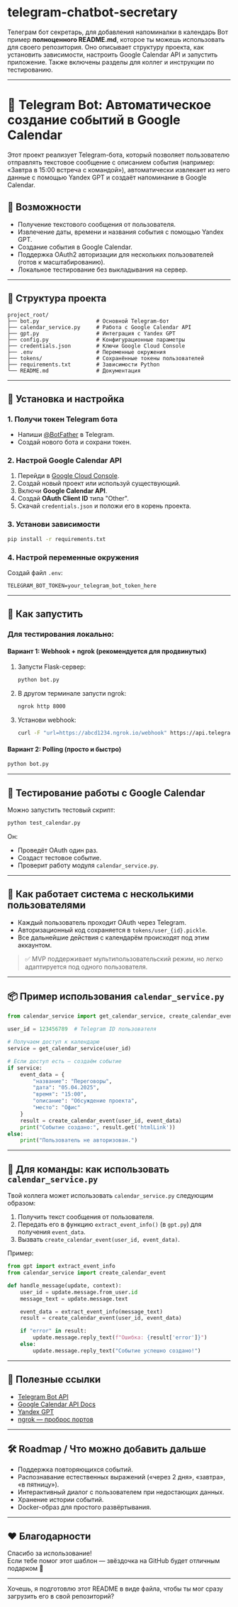 # telegram-chatbot-secretary
Телеграм бот секретарь, для добавления напоминалки в календарь
Вот пример **полноценного README.md**, которое ты можешь использовать для своего репозитория. Оно описывает структуру проекта, как установить зависимости, настроить Google Calendar API и запустить приложение. Также включены разделы для коллег и инструкции по тестированию.

---

# 📅 Telegram Bot: Автоматическое создание событий в Google Calendar

Этот проект реализует Telegram-бота, который позволяет пользователю отправлять текстовое сообщение с описанием события (например: «Завтра в 15:00 встреча с командой»), автоматически извлекает из него данные с помощью Yandex GPT и создаёт напоминание в Google Calendar.

## 🧩 Возможности

- Получение текстового сообщения от пользователя.
- Извлечение даты, времени и названия события с помощью Yandex GPT.
- Создание события в Google Calendar.
- Поддержка OAuth2 авторизации для нескольких пользователей (готов к масштабированию).
- Локальное тестирование без выкладывания на сервер.

---

## 📁 Структура проекта

```
project_root/
├── bot.py                  # Основной Telegram-бот
├── calendar_service.py     # Работа с Google Calendar API
├── gpt.py                  # Интеграция с Yandex GPT
├── config.py               # Конфигурационные параметры
├── credentials.json        # Ключи Google Cloud Console
├── .env                    # Переменные окружения
├── tokens/                 # Сохранённые токены пользователей
├── requirements.txt        # Зависимости Python
└── README.md               # Документация
```

---

## 🔧 Установка и настройка

### 1. Получи токен Telegram бота

- Напиши [@BotFather](https://t.me/BotFather) в Telegram.
- Создай нового бота и сохрани токен.

### 2. Настрой Google Calendar API

1. Перейди в [Google Cloud Console](https://console.cloud.google.com/).
2. Создай новый проект или используй существующий.
3. Включи **Google Calendar API**.
4. Создай **OAuth Client ID** типа "Other".
5. Скачай `credentials.json` и положи его в корень проекта.

### 3. Установи зависимости

```bash
pip install -r requirements.txt
```

### 4. Настрой переменные окружения

Создай файл `.env`:

```env
TELEGRAM_BOT_TOKEN=your_telegram_bot_token_here
```

---

## 🚀 Как запустить

### Для тестирования локально:

#### Вариант 1: Webhook + ngrok (рекомендуется для продвинутых)

1. Запусти Flask-сервер:
   ```bash
   python bot.py
   ```

2. В другом терминале запусти ngrok:
   ```bash
   ngrok http 8000
   ```

3. Установи webhook:
   ```bash
   curl -F "url=https://abcd1234.ngrok.io/webhook" https://api.telegram.org/bot<your_token>/setWebhook
   ```

#### Вариант 2: Polling (просто и быстро)

```bash
python bot.py
```

---

## 🧪 Тестирование работы с Google Calendar

Можно запустить тестовый скрипт:

```bash
python test_calendar.py
```

Он:
- Проведёт OAuth один раз.
- Создаст тестовое событие.
- Проверит работу модуля `calendar_service.py`.

---

## 👥 Как работает система с несколькими пользователями

- Каждый пользователь проходит OAuth через Telegram.
- Авторизационный код сохраняется в `tokens/user_{id}.pickle`.
- Все дальнейшие действия с календарём происходят под этим аккаунтом.

> ✅ MVP поддерживает мультипользовательский режим, но легко адаптируется под одного пользователя.

---

## 📦 Пример использования `calendar_service.py`

```python
from calendar_service import get_calendar_service, create_calendar_event

user_id = 123456789  # Telegram ID пользователя

# Получаем доступ к календарю
service = get_calendar_service(user_id)

# Если доступ есть — создаём событие
if service:
    event_data = {
        "название": "Переговоры",
        "дата": "05.04.2025",
        "время": "15:00",
        "описание": "Обсуждение проекта",
        "место": "Офис"
    }
    result = create_calendar_event(user_id, event_data)
    print("Событие создано:", result.get('htmlLink'))
else:
    print("Пользователь не авторизован.")
```

---

## 🤝 Для команды: как использовать `calendar_service.py`

Твой коллега может использовать `calendar_service.py` следующим образом:

1. Получить текст сообщения от пользователя.
2. Передать его в функцию `extract_event_info()` (в `gpt.py`) для получения `event_data`.
3. Вызвать `create_calendar_event(user_id, event_data)`.

Пример:

```python
from gpt import extract_event_info
from calendar_service import create_calendar_event

def handle_message(update, context):
    user_id = update.message.from_user.id
    message_text = update.message.text

    event_data = extract_event_info(message_text)
    result = create_calendar_event(user_id, event_data)

    if "error" in result:
        update.message.reply_text(f"Ошибка: {result['error']}")
    else:
        update.message.reply_text("Событие успешно создано!")
```

---

## 📌 Полезные ссылки

- [Telegram Bot API](https://core.telegram.org/bots/api)
- [Google Calendar API Docs](https://developers.google.com/calendar)
- [Yandex GPT](https://cloud.yandex.ru/services/yandex_gpt)
- [ngrok — проброс портов](https://ngrok.com/)

---

## 🛠️ Roadmap / Что можно добавить дальше

- Поддержка повторяющихся событий.
- Распознавание естественных выражений («через 2 дня», «завтра», «в пятницу»).
- Интерактивный диалог с пользователем при недостающих данных.
- Хранение истории событий.
- Docker-образ для простого развёртывания.

---

## ❤️ Благодарности

Спасибо за использование!  
Если тебе помог этот шаблон — звёздочка на GitHub будет отличным подарком 🌟

--- 

Хочешь, я подготовлю этот README в виде файла, чтобы ты мог сразу загрузить его в свой репозиторий?
